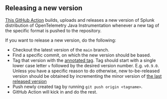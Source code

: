 ## Releasing a new version

[This GitHub Action](.github/workflows/release.yaml) builds, uploads and releases a new version of
Splunk distribution of OpenTelemetry Java Instrumentation
whenever a new tag of the specific format is pushed to the repository.

If you want to release a new version, do the following:

* Checkout the latest version of the `main` branch.
* Find a specific commit, on which the new version should be based.
* Tag that version with the [annotated tag](https://git-scm.com/book/en/v2/Git-Basics-Tagging).
Tag should start with a single lower case letter `v` followed by the desired version number.
E.g. `v0.9.0`.
Unless you have a specific reason to do otherwise, new to-be-released version should be obtained
by incrementing the minor version of [the last released version](https://github.com/signalfx/splunk-otel-java/releases)
* Push newly created tag by running `git push origin <tagname>`.
* GitHub Action will kick in and do the rest.